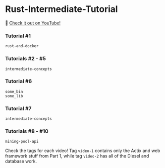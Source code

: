 # Rust-Intermediate-Tutorial
:movie_camera: [Check it out on YouTube!](https://www.youtube.com/playlist?list=PLUBKxx7QjtVk9cVT9VaTtoDKivyWuLZZf)

### Tutorial #1
```shell
rust-and-docker
```

### Tutorials #2 - #5
```shell
intermediate-concepts
```

### Tutorial #6
```shell
some_bin
some_lib
```

### Tutorial #7
```shell
intermediate-concepts
```

### Tutorials #8 - #10
```shell
mining-pool-api
```
Check the tags for each video! Tag `video-1` contains only the Actix and web framework stuff from Part 1, while tag `video-2` has all of the Diesel and database work.
